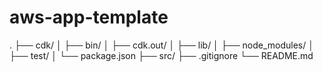 # aws-app-template
.
├── cdk/
│   ├── bin/
│   ├── cdk.out/
│   ├── lib/
│   ├── node_modules/
│   ├── test/
│   └── package.json
├── src/
├── .gitignore
└── README.md